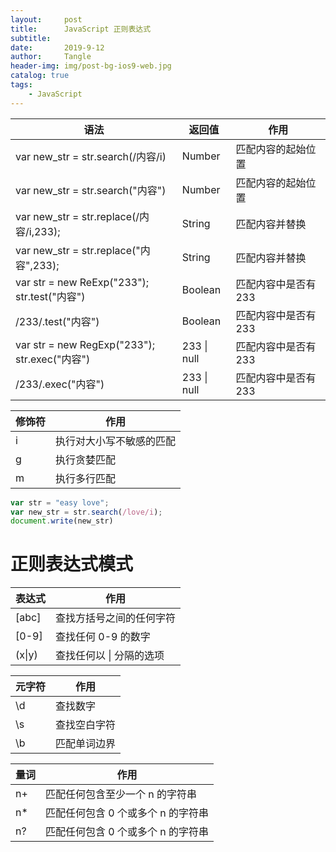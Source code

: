 ```yaml
---
layout:     post
title:      JavaScript 正则表达式
subtitle:   
date:       2019-9-12
author:     Tangle
header-img: img/post-bg-ios9-web.jpg
catalog: true
tags:
    - JavaScript
---
```


| 语法                                             | 返回值      | 作用                 |
| ------------------------------------------------ | ----------- | -------------------- |
| var new_str = str.search(/内容/i)                | Number      | 匹配内容的起始位置   |
| var new_str = str.search("内容")                 | Number      | 匹配内容的起始位置   |
| var new_str = str.replace(/内容/i,233);          | String      | 匹配内容并替换       |
| var new_str = str.replace("内容",233);           | String      | 匹配内容并替换       |
| var str = new ReExp("233");<br>str.test("内容")  | Boolean     | 匹配内容中是否有 233 |
| /233/.test("内容")                               | Boolean     | 匹配内容中是否有 233 |
| var str = new RegExp("233");<br>str.exec("内容") | 233 \| null | 匹配内容中是否有 233 |
| /233/.exec("内容")                               | 233 \| null | 匹配内容中是否有 233 |

| 修饰符 | 作用                     |
| ------ | ------------------------ |
| i      | 执行对大小写不敏感的匹配 |
| g      | 执行贪婪匹配             |
| m      | 执行多行匹配             |

```javascript
var str = "easy love"; 
var new_str = str.search(/love/i);
document.write(new_str)
```

# 正则表达式模式

| 表达式 | 作用                     |
| ------ | ------------------------ |
| [abc]  | 查找方括号之间的任何字符 |
| [0-9]  | 查找任何 0-9 的数字      |
| (x\|y) | 查找任何以 \| 分隔的选项 |

| 元字符 | 作用         |
| ------ | ------------ |
| \d     | 查找数字     |
| \s     | 查找空白字符 |
| \b     | 匹配单词边界 |

| 量词 | 作用                               |
| ---- | ---------------------------------- |
| n+   | 匹配任何包含至少一个 n 的字符串    |
| n*   | 匹配任何包含 0 个或多个 n 的字符串 |
| n?   | 匹配任何包含 0 个或多个 n 的字符串 |
